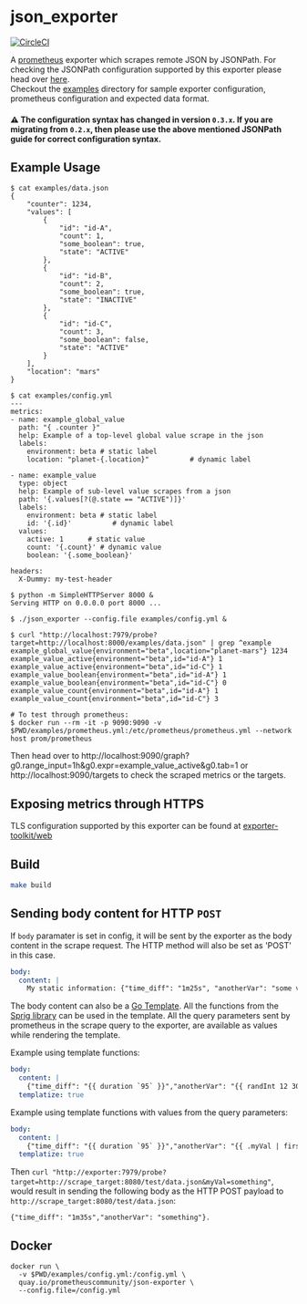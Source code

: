 json_exporter
========================
[![CircleCI](https://circleci.com/gh/prometheus-community/json_exporter.svg?style=svg)](https://circleci.com/gh/prometheus-community/json_exporter)

A [prometheus](https://prometheus.io/) exporter which scrapes remote JSON by JSONPath.
For checking the JSONPath configuration supported by this exporter please head over [here](https://kubernetes.io/docs/reference/kubectl/jsonpath/).  
Checkout the [examples](/examples) directory for sample exporter configuration, prometheus configuration and expected data format.  

#### :warning: The configuration syntax has changed in version `0.3.x`. If you are migrating from `0.2.x`, then please use the above mentioned JSONPath guide for correct configuration syntax.

## Example Usage

```console
$ cat examples/data.json
{
    "counter": 1234,
    "values": [
        {
            "id": "id-A",
            "count": 1,
            "some_boolean": true,
            "state": "ACTIVE"
        },
        {
            "id": "id-B",
            "count": 2,
            "some_boolean": true,
            "state": "INACTIVE"
        },
        {
            "id": "id-C",
            "count": 3,
            "some_boolean": false,
            "state": "ACTIVE"
        }
    ],
    "location": "mars"
}

$ cat examples/config.yml
---
metrics:
- name: example_global_value
  path: "{ .counter }"
  help: Example of a top-level global value scrape in the json
  labels:
    environment: beta # static label
    location: "planet-{.location}"          # dynamic label

- name: example_value
  type: object
  help: Example of sub-level value scrapes from a json
  path: '{.values[?(@.state == "ACTIVE")]}'
  labels:
    environment: beta # static label
    id: '{.id}'          # dynamic label
  values:
    active: 1      # static value
    count: '{.count}' # dynamic value
    boolean: '{.some_boolean}'

headers:
  X-Dummy: my-test-header

$ python -m SimpleHTTPServer 8000 &
Serving HTTP on 0.0.0.0 port 8000 ...

$ ./json_exporter --config.file examples/config.yml &

$ curl "http://localhost:7979/probe?target=http://localhost:8000/examples/data.json" | grep ^example
example_global_value{environment="beta",location="planet-mars"} 1234
example_value_active{environment="beta",id="id-A"} 1
example_value_active{environment="beta",id="id-C"} 1
example_value_boolean{environment="beta",id="id-A"} 1
example_value_boolean{environment="beta",id="id-C"} 0
example_value_count{environment="beta",id="id-A"} 1
example_value_count{environment="beta",id="id-C"} 3

# To test through prometheus:
$ docker run --rm -it -p 9090:9090 -v $PWD/examples/prometheus.yml:/etc/prometheus/prometheus.yml --network host prom/prometheus
```
Then head over to http://localhost:9090/graph?g0.range_input=1h&g0.expr=example_value_active&g0.tab=1 or http://localhost:9090/targets to check the scraped metrics or the targets.

## Exposing metrics through HTTPS

TLS configuration supported by this exporter can be found at [exporter-toolkit/web](https://github.com/prometheus/exporter-toolkit/blob/v0.5.1/docs/web-configuration.md)

## Build

```sh
make build
```

## Sending body content for HTTP `POST`

If `body` paramater is set in config, it will be sent by the exporter as the body content in the scrape request. The HTTP method will also be set as 'POST' in this case.
```yaml
body:
  content: |
    My static information: {"time_diff": "1m25s", "anotherVar": "some value"}
```

The body content can also be a [Go Template](https://golang.org/pkg/text/template). All the functions from the [Sprig library](https://masterminds.github.io/sprig/) can be used in the template.
All the query parameters sent by prometheus in the scrape query to the exporter, are available as values while rendering the template.

Example using template functions:
```yaml
body:
  content: |
    {"time_diff": "{{ duration `95` }}","anotherVar": "{{ randInt 12 30 }}"}
  templatize: true
```

Example using template functions with values from the query parameters:
```yaml
body:
  content: |
    {"time_diff": "{{ duration `95` }}","anotherVar": "{{ .myVal | first }}"}
  templatize: true
```
Then `curl "http://exporter:7979/probe?target=http://scrape_target:8080/test/data.json&myVal=something"`, would result in sending the following body as the HTTP POST payload to `http://scrape_target:8080/test/data.json`:
```
{"time_diff": "1m35s","anotherVar": "something"}.
```

## Docker

```console
docker run \
  -v $PWD/examples/config.yml:/config.yml \
  quay.io/prometheuscommunity/json-exporter \
  --config.file=/config.yml
```

